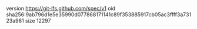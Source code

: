 version https://git-lfs.github.com/spec/v1
oid sha256:9ab796d1e5e35990d077868171141c89f353885917cb05ac3ffff3a73123a981
size 12297
